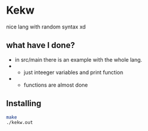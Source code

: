 # Kekw

nice lang with random syntax xd

## what have I done?
+ in src/main there is an example with the whole lang.
+ + just inteeger variables and print function
+ + functions are almost done

## Installing
```sh
make
./kekw.out
```
